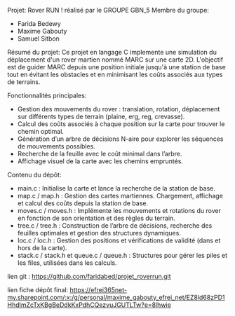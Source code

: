 Projet: Rover RUN ! réalisé par le GROUPE GBN_5
Membre du groupe:
- Farida Bedewy
- Maxime Gabouty
- Samuel Sitbon

Résumé du projet:
  Ce projet en langage C implemente une simulation du déplacement d'un rover martien nommé MARC sur une carte 2D. L'objectif est de guider MARC depuis une position initiale jusqu'à une station de base tout en évitant les obstacles et en minimisant les coûts associés aux types de terrains.

Fonctionnalités principales:
 - Gestion des mouvements du rover : translation, rotation, déplacement sur différents types de terrain (plaine, erg, reg, crevasse).
 - Calcul des coûts associés à chaque position sur la carte pour trouver le chemin optimal.
 - Génération d’un arbre de décisions N-aire pour explorer les séquences de mouvements possibles.
 - Recherche de la feuille avec le coût minimal dans l’arbre.
 - Affichage visuel de la carte avec les chemins empruntés.

Contenu du dépôt:
  - main.c : Initialise la carte et lance la recherche de la station de base.
  - map.c / map.h : Gestion des cartes martiennes. Chargement, affichage et calcul des coûts depuis la station de base.
  - moves.c / moves.h : Implémente les mouvements et rotations du rover en fonction de son orientation et des règles du terrain.
  - tree.c / tree.h : Construction de l’arbre de décisions, recherche des feuilles optimales et gestion des structures dynamiques.
  - loc.c / loc.h : Gestion des positions et vérifications de validité (dans et hors de la carte).
  - stack.c / stack.h et queue.c / queue.h : Structures pour gérer les piles et les files, utilisées dans les calculs.
 
    
lien git : https://github.com/faridabed/projet_roverrun.git

lien fiche dépôt final: https://efrei365net-my.sharepoint.com/:x:/g/personal/maxime_gabouty_efrei_net/EZ8ld68zPD1HhdImZcTxKBgBeDdkKxPdhCQezvuJGUTLTw?e=8lhwie
